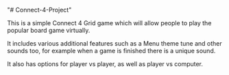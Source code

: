 "# Connect-4-Project"

This is a simple Connect 4 Grid game which will allow people to play the popular board game virtually.

It includes various additional features such as a Menu theme tune and other sounds too, for example when a game is finished there is a unique sound.

It also has options for player vs player, as well as player vs computer.

